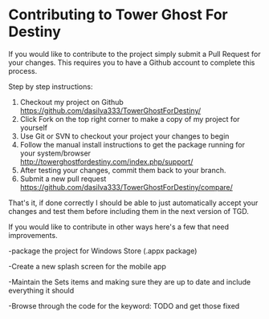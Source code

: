 # Contributing to Tower Ghost For Destiny

If you would like to contribute to the project simply submit a Pull Request for your changes. This requires you to have a Github account to complete this process.

Step by step instructions:

1. Checkout my project on Github
https://github.com/dasilva333/TowerGhostForDestiny/
2. Click Fork on the top right corner to make a copy of my project for yourself
3. Use Git or SVN to checkout your project your changes to begin 
4. Follow the manual install instructions to get the package running for your system/browser
http://towerghostfordestiny.com/index.php/support/
5. After testing your changes, commit them back to your branch.
6. Submit a new pull request https://github.com/dasilva333/TowerGhostForDestiny/compare/

That's it, if done correctly I should be able to just automatically accept your changes and test them before including them in the next version of TGD.

If you would like to contribute in other ways here's a few that need improvements.

-package the project for Windows Store (.appx package)

-Create a new splash screen for the mobile app

-Maintain the Sets items and making sure they are up to date and include everything it should

-Browse through the code for the keyword: TODO and get those fixed
